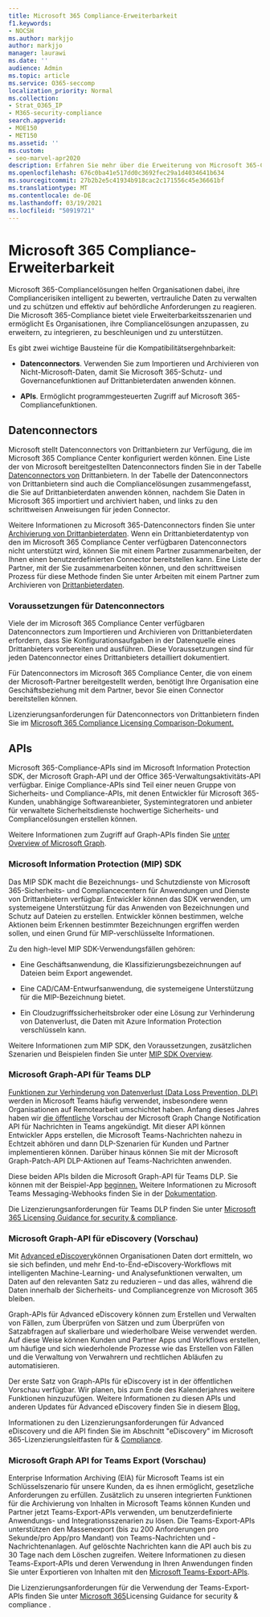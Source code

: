 ```yaml
---
title: Microsoft 365 Compliance-Erweiterbarkeit
f1.keywords:
- NOCSH
ms.author: markjjo
author: markjjo
manager: laurawi
ms.date: ''
audience: Admin
ms.topic: article
ms.service: O365-seccomp
localization_priority: Normal
ms.collection:
- Strat_O365_IP
- M365-security-compliance
search.appverid:
- MOE150
- MET150
ms.assetid: ''
ms.custom:
- seo-marvel-apr2020
description: Erfahren Sie mehr über die Erweiterung von Microsoft 365-Compliancelösungen mithilfe von Datenconnectors von Drittanbietern und Microsoft Graph-APIs.
ms.openlocfilehash: 676c0ba41e517dd0c3692fec29a1d4034641b634
ms.sourcegitcommit: 27b2b2e5c41934b918cac2c171556c45e36661bf
ms.translationtype: MT
ms.contentlocale: de-DE
ms.lasthandoff: 03/19/2021
ms.locfileid: "50919721"
---
```

# <a name="microsoft-365-compliance-extensibility"></a>Microsoft 365 Compliance-Erweiterbarkeit

Microsoft 365-Compliancelösungen helfen Organisationen dabei, ihre Compliancerisiken intelligent zu bewerten, vertrauliche Daten zu verwalten und zu schützen und effektiv auf behördliche Anforderungen zu reagieren. Die Microsoft 365-Compliance bietet viele Erweiterbarkeitsszenarien und ermöglicht Es Organisationen, ihre Compliancelösungen anzupassen, zu erweitern, zu integrieren, zu beschleunigen und zu unterstützen.

Es gibt zwei wichtige Bausteine für die Kompatibilitätsergehnbarkeit:

- **Datenconnectors**. Verwenden Sie zum Importieren und Archivieren von Nicht-Microsoft-Daten, damit Sie Microsoft 365-Schutz- und Governancefunktionen auf Drittanbieterdaten anwenden können.

- **APIs**. Ermöglicht programmgesteuerten Zugriff auf Microsoft 365-Compliancefunktionen.

## <a name="data-connectors"></a>Datenconnectors

Microsoft stellt Datenconnectors von Drittanbietern zur Verfügung, die im Microsoft 365 Compliance Center konfiguriert werden können. Eine Liste der von Microsoft bereitgestellten Datenconnectors finden Sie in der Tabelle [Datenconnectors von](archiving-third-party-data.md#third-party-data-connectors) Drittanbietern. In der Tabelle der Datenconnectors von Drittanbietern sind auch die Compliancelösungen zusammengefasst, die Sie auf Drittanbieterdaten anwenden können, nachdem Sie Daten in Microsoft 365 importiert und archiviert haben, und links zu den schrittweisen Anweisungen für jeden Connector.

Weitere Informationen zu Microsoft 365-Datenconnectors finden Sie unter [Archivierung von Drittanbieterdaten](archiving-third-party-data.md). Wenn ein Drittanbieterdatentyp von den im Microsoft 365 Compliance Center verfügbaren Datenconnectors nicht unterstützt wird, können Sie mit einem Partner zusammenarbeiten, der Ihnen einen benutzerdefinierten Connector bereitstellen kann. Eine Liste der Partner, mit der Sie zusammenarbeiten können, und den schrittweisen Prozess für diese Methode finden Sie unter Arbeiten mit einem Partner zum Archivieren von [Drittanbieterdaten](work-with-partner-to-archive-third-party-data.md).

### <a name="prerequisites-for-data-connectors"></a>Voraussetzungen für Datenconnectors

Viele der im Microsoft 365 Compliance Center verfügbaren Datenconnectors zum Importieren und Archivieren von Drittanbieterdaten erfordern, dass Sie Konfigurationsaufgaben in der Datenquelle eines Drittanbieters vorbereiten und ausführen. Diese Voraussetzungen sind für jeden Datenconnector eines Drittanbieters detailliert dokumentiert.

Für Datenconnectors im Microsoft 365 Compliance Center, die von einem der Microsoft-Partner bereitgestellt werden, benötigt Ihre Organisation eine Geschäftsbeziehung mit dem Partner, bevor Sie einen Connector bereitstellen können.

Lizenzierungsanforderungen für Datenconnectors von Drittanbietern finden Sie im [Microsoft 365 Compliance Licensing Comparison-Dokument.](/office365/servicedescriptions/downloads/microsoft-365-compliance-licensing-comparison.xlsx)

## <a name="apis"></a>APIs

Microsoft 365-Compliance-APIs sind im Microsoft Information Protection SDK, der Microsoft Graph-API und der Office 365-Verwaltungsaktivitäts-API verfügbar. Einige Compliance-APIs sind Teil einer neuen Gruppe von Sicherheits- und Compliance-APIs, mit denen Entwickler für Microsoft 365-Kunden, unabhängige Softwareanbieter, Systemintegratoren und anbieter für verwaltete Sicherheitsdienste hochwertige Sicherheits- und Compliancelösungen erstellen können.

Weitere Informationen zum Zugriff auf Graph-APIs finden Sie [unter Overview of Microsoft Graph](/graph/overview).

### <a name="microsoft-information-protection-mip-sdk"></a>Microsoft Information Protection (MIP) SDK

Das MIP SDK macht die Bezeichnungs- und Schutzdienste von Microsoft 365-Sicherheits- und Compliancecentern für Anwendungen und Dienste von Drittanbietern verfügbar. Entwickler können das SDK verwenden, um systemeigene Unterstützung für das Anwenden von Bezeichnungen und Schutz auf Dateien zu erstellen. Entwickler können bestimmen, welche Aktionen beim Erkennen bestimmter Bezeichnungen ergriffen werden sollen, und einen Grund für MIP-verschlüsselte Informationen.

Zu den high-level MIP SDK-Verwendungsfällen gehören:

- Eine Geschäftsanwendung, die Klassifizierungsbezeichnungen auf Dateien beim Export angewendet.

- Eine CAD/CAM-Entwurfsanwendung, die systemeigene Unterstützung für die MIP-Bezeichnung bietet.

- Ein Cloudzugriffssicherheitsbroker oder eine Lösung zur Verhinderung von Datenverlust, die Daten mit Azure Information Protection verschlüsseln kann.

Weitere Informationen zum MIP SDK, den Voraussetzungen, zusätzlichen Szenarien und Beispielen finden Sie unter [MIP SDK Overview](/information-protection/develop/overview).

### <a name="microsoft-graph-api-for-teams-dlp"></a>Microsoft Graph-API für Teams DLP

[Funktionen zur Verhinderung von Datenverlust (Data Loss Prevention, DLP)](dlp-microsoft-teams.md) werden in Microsoft Teams häufig verwendet, insbesondere wenn Organisationen auf Remotearbeit umschichtet haben. Anfang dieses Jahres haben wir [die öffentliche](https://developer.microsoft.com/graph/blogs/announcing-change-notifications-for-microsoft-teams-messages/) Vorschau der Microsoft Graph Change Notification API für Nachrichten in Teams angekündigt. Mit dieser API können Entwickler Apps erstellen, die Microsoft Teams-Nachrichten nahezu in Echtzeit abhören und dann DLP-Szenarien für Kunden und Partner implementieren können. Darüber hinaus können Sie mit der Microsoft Graph-Patch-API DLP-Aktionen auf Teams-Nachrichten anwenden.

Diese beiden APIs bilden die Microsoft Graph-API für Teams DLP. Sie können mit der Beispiel-App [beginnen.](https://github.com/microsoftgraph/csharp-webhook-with-resource-data) Weitere Informationen zu Microsoft Teams Messaging-Webhooks finden Sie in der [Dokumentation](/graph/api/subscription-post-subscriptions).

Die Lizenzierungsanforderungen für Teams DLP finden Sie unter [Microsoft 365 Licensing Guidance for security & compliance](/office365/servicedescriptions/microsoft-365-service-descriptions/microsoft-365-tenantlevel-services-licensing-guidance/microsoft-365-security-compliance-licensing-guidance#communication-data-loss-prevention-for-teams).

### <a name="microsoft-graph-api-for-ediscovery-preview"></a>Microsoft Graph-API für eDiscovery (Vorschau)

Mit [Advanced eDiscovery](overview-ediscovery-20.md)können Organisationen Daten dort ermitteln, wo sie sich befinden, und mehr End-to-End-eDiscovery-Workflows mit intelligenten Machine-Learning- und Analysefunktionen verwalten, um Daten auf den relevanten Satz zu reduzieren – und das alles, während die Daten innerhalb der Sicherheits- und Compliancegrenze von Microsoft 365 bleiben.

Graph-APIs für Advanced eDiscovery können zum Erstellen und Verwalten von Fällen, zum Überprüfen von Sätzen und zum Überprüfen von Satzabfragen auf skalierbare und wiederholbare Weise verwendet werden. Auf diese Weise können Kunden und Partner Apps und Workflows erstellen, um häufige und sich wiederholende Prozesse wie das Erstellen von Fällen und die Verwaltung von Verwahrern und rechtlichen Abläufen zu automatisieren.

Der erste Satz von Graph-APIs für eDiscovery ist in der öffentlichen Vorschau verfügbar. Wir planen, bis zum Ende des Kalenderjahres weitere Funktionen hinzuzufügen. Weitere Informationen zu diesen APIs und anderen Updates für Advanced eDiscovery finden Sie in diesem [Blog.](https://aka.ms/Ignite2020AeDAA)

Informationen zu den Lizenzierungsanforderungen für Advanced eDiscovery und die API finden Sie im Abschnitt "eDiscovery" im Microsoft 365-Lizenzierungsleitfasten für & [Compliance](/office365/servicedescriptions/microsoft-365-service-descriptions/microsoft-365-tenantlevel-services-licensing-guidance/microsoft-365-security-compliance-licensing-guidance#ediscovery).

### <a name="microsoft-graph-api-for-teams-export-preview"></a>Microsoft Graph API for Teams Export (Vorschau)

Enterprise Information Archiving (EIA) für Microsoft Teams ist ein Schlüsselszenario für unsere Kunden, da es ihnen ermöglicht, gesetzliche Anforderungen zu erfüllen. Zusätzlich zu unseren integrierten Funktionen für die Archivierung von Inhalten in Microsoft Teams können Kunden und Partner jetzt Teams-Export-APIs verwenden, um benutzerdefinierte Anwendungs- und Integrationsszenarien zu lösen. Die Teams-Export-APIs unterstützen den Massenexport (bis zu 200 Anforderungen pro Sekunde/pro App/pro Mandant) von Teams-Nachrichten und -Nachrichtenanlagen. Auf gelöschte Nachrichten kann die API auch bis zu 30 Tage nach dem Löschen zugreifen. Weitere Informationen zu diesen Teams-Export-APIs und deren Verwendung in Ihren Anwendungen finden Sie unter Exportieren von Inhalten mit den [Microsoft Teams-Export-APIs](/microsoftteams/export-teams-content).

Die Lizenzierungsanforderungen für die Verwendung der Teams-Export-APIs finden Sie unter [Microsoft 365](/office365/servicedescriptions/microsoft-365-service-descriptions/microsoft-365-tenantlevel-services-licensing-guidance/microsoft-365-security-compliance-licensing-guidance)Licensing Guidance for security & compliance .